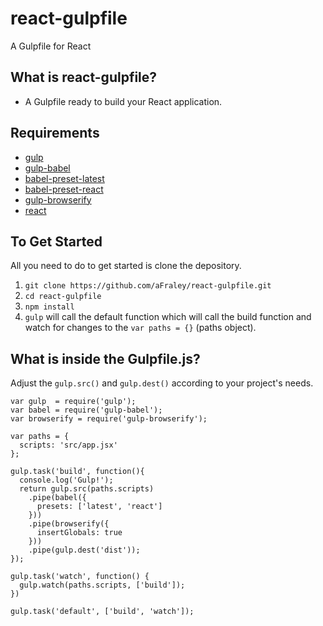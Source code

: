 # react-gulpfile
A Gulpfile for React

## What is react-gulpfile?
* A Gulpfile ready to build your React application.

## Requirements
* [gulp](http://gulpjs.com/)
* [gulp-babel](https://github.com/babel/gulp-babel)
* [babel-preset-latest](http://babeljs.io/docs/setup/#installation)
* [babel-preset-react](https://babeljs.io/docs/plugins/preset-react/)
* [gulp-browserify](https://github.com/deepak1556/gulp-browserify)
* [react](https://facebook.github.io/react/)

## To Get Started
All you need to do to get started is clone the depository.

1. `git clone https://github.com/aFraley/react-gulpfile.git`
2. `cd react-gulpfile`
3. `npm install`
4. `gulp` will call the default function which will call the build function and
watch for changes to the `var paths = {}` (paths object).

## What is inside the Gulpfile.js?
Adjust the `gulp.src()` and `gulp.dest()` according to your project's needs.
```
var gulp  = require('gulp');
var babel = require('gulp-babel');
var browserify = require('gulp-browserify');

var paths = {
  scripts: 'src/app.jsx'
};

gulp.task('build', function(){
  console.log('Gulp!');
  return gulp.src(paths.scripts)
    .pipe(babel({
      presets: ['latest', 'react']
    }))
    .pipe(browserify({
      insertGlobals: true
    }))
    .pipe(gulp.dest('dist'));
});

gulp.task('watch', function() {
  gulp.watch(paths.scripts, ['build']);
})

gulp.task('default', ['build', 'watch']);
```
